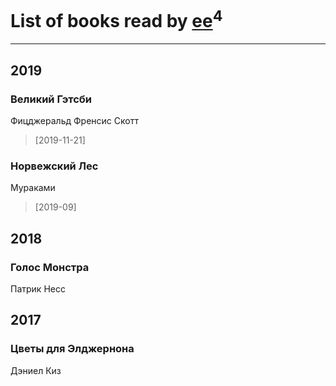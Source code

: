 # List of books read by [ee](https://my.mail.ru/mail/frodzhers/)<sup>4</sup>
---

## 2019

### Великий Гэтсби
Фицджеральд Френсис Скотт
> [2019-11-21] 


### Норвежский Лес
Мураками
> [2019-09] 



## 2018

### Голос Монстра
Патрик Несс



## 2017

### Цветы для Элджернона
Дэниел Киз



